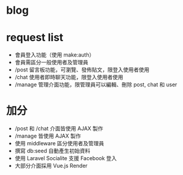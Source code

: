 # blog


# request list
- 會員登入功能（使用 make:auth）
- 會員需區分一般使用者及管理員
- /post 留言板功能，可瀏覽、發佈貼文，限登入使用者使用
- /chat 使用者即時聊天功能，限登入使用者使用
- /manage 管理介面功能，限管理員可以編輯、刪除 post, chat 和 user


# 加分
- /post 和 /chat 介面皆使用 AJAX 製作
- /manage 皆使用 AJAX 製作
- 使用 middleware 區分使用者及管理員
- 撰寫 db:seed 自動產生初始資料
- 使用 Laravel Socialite 支援 Facebook 登入
- 大部分介面採用 Vue.js Render
